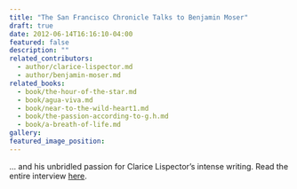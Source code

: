 ```yaml
---
title: "The San Francisco Chronicle Talks to Benjamin Moser"
draft: true
date: 2012-06-14T16:16:10-04:00
featured: false
description: ""
related_contributors:
  - author/clarice-lispector.md
  - author/benjamin-moser.md
related_books:
  - book/the-hour-of-the-star.md
  - book/agua-viva.md
  - book/near-to-the-wild-heart1.md
  - book/the-passion-according-to-g.h.md
  - book/a-breath-of-life.md
gallery:
featured_image_position: 
---
```


... and his unbridled passion for Clarice Lispector’s intense writing. Read the entire interview [here](http://www.sfgate.com/books/article/Benjamin-Moser-translates-Clarice-Lispector-novels-3631904.php).  

